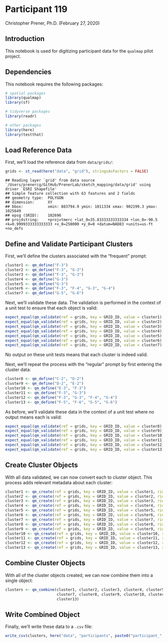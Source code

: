 Participant 119
================
Christopher Prener, Ph.D.
(February 27, 2020)

## Introduction

This notebook is used for digitizing participant data for the `qualmap`
pilot project.

## Dependencies

This notebook requires the following packages:

``` r
# spatial packages
library(qualmap)
library(sf)

# tidyverse packages
library(readr)

# other packages
library(here)
library(testthat)
```

## Load Reference Data

First, we’ll load the reference data from
    `data/grids/`:

``` r
grids <- st_read(here("data", "grid"), stringsAsFactors = FALSE)
```

    ## Reading layer `grid' from data source `/Users/prenercg/GitHub/PrenerLab/sketch_mapping/data/grid' using driver `ESRI Shapefile'
    ## Simple feature collection with 63 features and 2 fields
    ## geometry type:  POLYGON
    ## dimension:      XY
    ## bbox:           xmin: 883794.9 ymin: 1011334 xmax: 902199.3 ymax: 1025649
    ## epsg (SRID):    102696
    ## proj4string:    +proj=tmerc +lat_0=35.83333333333334 +lon_0=-90.5 +k=0.9999333333333333 +x_0=250000 +y_0=0 +datum=NAD83 +units=us-ft +no_defs

## Define and Validate Participant Clusters

First, we’ll define the clusters associated with the “frequent” prompt:

``` r
cluster1 <- qm_define("F-3")
cluster2 <- qm_define("F-3", "G-3")
cluster3 <- qm_define("F-3", "G-3")
cluster4 <- qm_define("G-3")
cluster5 <- qm_define("G-3")
cluster6 <- qm_define("F-3", "F-4", "G-3", "G-4")
cluster7 <- qm_define("G-5", "G-6")
```

Next, we’ll validate these data. The validation is performed in the
context of a unit test to ensure that each object is
valid:

``` r
expect_equal(qm_validate(ref = grids, key = GRID_ID, value = cluster1), TRUE)
expect_equal(qm_validate(ref = grids, key = GRID_ID, value = cluster2), TRUE)
expect_equal(qm_validate(ref = grids, key = GRID_ID, value = cluster3), TRUE)
expect_equal(qm_validate(ref = grids, key = GRID_ID, value = cluster4), TRUE)
expect_equal(qm_validate(ref = grids, key = GRID_ID, value = cluster5), TRUE)
expect_equal(qm_validate(ref = grids, key = GRID_ID, value = cluster6), TRUE)
expect_equal(qm_validate(ref = grids, key = GRID_ID, value = cluster7), TRUE)
```

No output on these unit tests means that each cluster is indeed valid.

Next, we’ll repeat the process with the “regular” prompt by first
entering the cluster data:

``` r
cluster8 <- qm_define("C-2", "D-2")
cluster9 <- qm_define("D-2", "E-2")
cluster10 <- qm_define("E-3", "F-3")
cluster11 <- qm_define("F-3", "G-3")
cluster12 <- qm_define("F-3", "G-3", "F-4", "G-4")
cluster13 <- qm_define("F-5", "F-6", "G-5", "G-6")
```

As before, we’ll validate these data in the context of a unit test where
no output means each is
valid:

``` r
expect_equal(qm_validate(ref = grids, key = GRID_ID, value = cluster8), TRUE)
expect_equal(qm_validate(ref = grids, key = GRID_ID, value = cluster9), TRUE)
expect_equal(qm_validate(ref = grids, key = GRID_ID, value = cluster10), TRUE)
expect_equal(qm_validate(ref = grids, key = GRID_ID, value = cluster11), TRUE)
expect_equal(qm_validate(ref = grids, key = GRID_ID, value = cluster12), TRUE)
expect_equal(qm_validate(ref = grids, key = GRID_ID, value = cluster13), TRUE)
```

## Create Cluster Objects

With all data validated, we can now convert each to cluster object. This
process adds relevant metadata about each
cluster:

``` r
cluster1 <- qm_create(ref = grids, key = GRID_ID, value = cluster1, rid = params$pid, cid = 1, category = "frequent")
cluster2 <- qm_create(ref = grids, key = GRID_ID, value = cluster2, rid = params$pid, cid = 2, category = "frequent")
cluster3 <- qm_create(ref = grids, key = GRID_ID, value = cluster3, rid = params$pid, cid = 3, category = "frequent")
cluster4 <- qm_create(ref = grids, key = GRID_ID, value = cluster4, rid = params$pid, cid = 4, category = "frequent")
cluster5 <- qm_create(ref = grids, key = GRID_ID, value = cluster5, rid = params$pid, cid = 5, category = "frequent")
cluster6 <- qm_create(ref = grids, key = GRID_ID, value = cluster6, rid = params$pid, cid = 6, category = "frequent")
cluster7 <- qm_create(ref = grids, key = GRID_ID, value = cluster7, rid = params$pid, cid = 7, category = "frequent")
cluster8 <- qm_create(ref = grids, key = GRID_ID, value = cluster8, rid = params$pid, cid = 8, category = "regular")
cluster9 <- qm_create(ref = grids, key = GRID_ID, value = cluster9, rid = params$pid, cid = 9, category = "regular")
cluster10 <- qm_create(ref = grids, key = GRID_ID, value = cluster10, rid = params$pid, cid = 10, category = "regular")
cluster11 <- qm_create(ref = grids, key = GRID_ID, value = cluster11, rid = params$pid, cid = 11, category = "regular")
cluster12 <- qm_create(ref = grids, key = GRID_ID, value = cluster12, rid = params$pid, cid = 12, category = "regular")
cluster13 <- qm_create(ref = grids, key = GRID_ID, value = cluster13, rid = params$pid, cid = 13, category = "regular")
```

## Combine Cluster Objects

With all of the cluster objects created, we can now combine them into a
single
object:

``` r
clusters <- qm_combine(cluster1, cluster2, cluster3, cluster4, cluster5, cluster6,
                       cluster7, cluster8, cluster9, cluster10, cluster11, cluster12,
                       cluster13)
```

## Write Combined Object

Finally, we’ll write these data to a `.csv`
file:

``` r
write_csv(clusters, here("data", "participants", paste0("participant_", params$pid, ".csv")))
```
